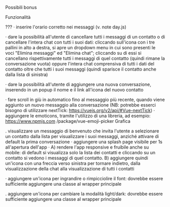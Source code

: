 <!-- Milestone 1
Replica della grafica con la possibilità di avere messaggi scritti dall’utente (verdi) e dall’interlocutore (bianco) assegnando due classi CSS diverse
Visualizzazione dinamica della lista contatti: tramite la direttiva v-for, visualizzare nome e immagine di ogni contatto


Milestone 2
Visualizzazione dinamica dei messaggi: tramite la direttiva v-for, visualizzare tutti i messaggi relativi al contatto attivo all’interno del pannello della conversazione
Click sul contatto mostra la conversazione del contatto cliccato
    funzione al click che per ogni messaggio nell-array del singolo contatto stampa un article

Milestone 3
Aggiunta di un messaggio: l’utente scrive un testo nella parte bassa e digitando “enter” il testo viene aggiunto al thread sopra, come messaggio verde
Risposta dall’interlocutore: ad ogni inserimento di un messaggio, l’utente riceverà un “ok” come risposta, che apparirà dopo 1 secondo. -->

<!-- 
Milestone 4
Ricerca utenti: scrivendo qualcosa nell’input a sinistra, vengono visualizzati solo i contatti il cui nome contiene le lettere inserite (es, Marco, Matteo Martina -> Scrivo “mar” rimangono solo Marco e Martina)
    creo un filter su contacts che mi restituisce i contacts.name che contengono la stringa inserita nell-input
    bindo la proprieta visible alla classe che mostra o meno il contatto
        se è vera, display block
        se è false, display none -->

<!-- 
Milestone 5 - opzionale
Cancella messaggio: cliccando sul messaggio appare un menu a tendina che permette di cancellare il messaggio selezionato-->


Possibili bonus

Funzionalità
<!-- 
· evitare che l'utente possa inviare un messaggio vuoto o composto solamente da spazi -->


<!-- · A) cambiare icona in basso a destra (a fianco all'input per scrivere un nuovo messaggio) finché
l'utente sta scrivendo: di default si visualizza l'icona del microfono, quando l'input non è vuoto
si visualizza l'icona dell'aeroplano. Quando il messaggio è stato inviato e l'input si svuota, si
torna a visualizzare il microfono. -->

<!-- B) inviare quindi il messaggio anche cliccando sull'icona dell'aeroplano -->

<!-- · predisporre una lista di frasi e/o citazioni da utilizzare al posto della risposta "ok:" quando il pc
risponde, anziché scrivere "ok", scegliere una frase random dalla lista e utilizzarla come testo
del messaggio di risposta del pc -->
<!-- 

· visualizzare nella lista dei contatti l'ultimo messaggio inviato/ricevuto da ciascun contatto -->

???
· inserire l'orario corretto nei messaggi (v. note day.js)


<!-- · sotto al nome del contatto nella parte in alto a destra, cambiare l'indicazione dello stato:
visualizzare il testo "sta scrivendo ... " nel timeout in cui il pc risponde, poi mantenere la scritta
"online" per un paio di secondi e infine visualizzare "ultimo accesso alle xx:yy" con l'orario
corretto -->


· dare la possibilità all'utente di cancellare tutti i messaggi di un contatto o di cancellare l'intera
chat con tutti i suoi dati: cliccando sull'icona con i tre pallini in alto a destra, si apre un
dropdown menu in cui sono presenti le voci "Elimina messaggi" ed "Elimina chat"; cliccando su
di essi si cancellano rispettivamente tutti i messaggi di quel contatto (quindi rimane la
conversazione vuota) oppure l'intera chat comprensiva di tutti i dati del contatto oltre che tutti i
suoi messaggi (quindi sparisce il contatto anche dalla lista di sinistra)

· dare la possibilità all'utente di aggiungere una nuova conversazione, inserendo in un popup il
nome e il link all'icona del nuovo contatto

· fare scroll in giù in automatico fino al messaggio più recente, quando viene aggiunto un nuovo
messaggio alla conversazione (NB: potrebbe esserci bisogno di utilizzare nextTick:
https://vuejs.org/v2/api/#Vue-nextTick)
· aggiungere le emoticons, tramite l'utilizzo di una libreria, ad esempio: https://www.npmjs.com
/package/vue-emoji-picker
Grafica

. visualizzare un messaggio di benvenuto che invita l'utente a selezionare un contatto dalla lista
per visualizzare i suoi messaggi, anziché attivare di default la prima conversazione
· aggiungere una splash page visibile per 1s all'apertura dell'app
· A) rendere l'app responsive e fruibile anche su mobile: di default si visualizza solo la lista dei
contatti e cliccando su un contatto si vedono i messaggi di quel contatto.
B) aggiungere quindi un'icona con una freccia verso sinistra per tornare indietro, dalla
visualizzazione della chat alla visualizzazione di tutti i contatti

· aggiungere un'icona per ingrandire o rimpicciolire il font: dovrebbe essere sufficiente
aggiungere una classe al wrapper principale

. aggiungere un'icona per cambiare la modalità light/dark: dovrebbe essere sufficiente
aggiungere una classe al wrapper principale